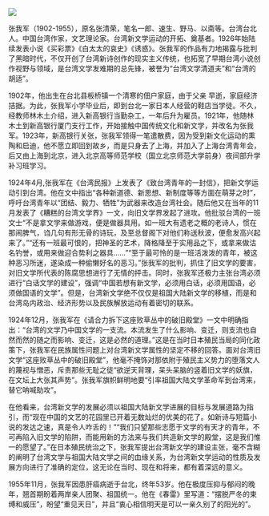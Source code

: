 ![](https://s2.loli.net/2022/09/01/tv6nXH5xuLiEp9Y.png)

张我军（1902-1955），原名张清荣，笔名一郎、速生、野马、以斋等。台湾台北人。中国台湾作家，文艺理论家。台湾新文学运动的开拓、奠基者。1926年始陆续发表小说《买彩票》《白太太的哀史》《诱惑》。张我军的作品有力地揭露与批判了黑暗时代，不仅开创了台湾新诗创作的现实主义传统，也拓宽了早期台湾小说创作视野与领域，是台湾文学发难期的总先锋，被誉为“台湾文学清道夫”和“台湾的胡适”。

1902年，他出生在台北县板桥镇一个清寒的佃户家庭，由于父亲 早逝，家庭经济拮据。为此，张我军小学毕业后，即到台北一家日本人经营的鞋店当学徒。不久，经教师林木土介绍，进入新高银行当勤杂工，一年后升为雇员。1921年，他随林木土到新高银行厦门支行工作，开始接触中国传统文化和新文学，并改名为张我军。1923年，新高银行关张，张我军领得一笔遣散费，因为受到新文化运动的熏陶和启迪，他不愿立即回到故乡，而是只身去了上海，并加入了上海台湾青年会，后又由上海到北京，进入北京高等师范学校（国立北京师范大学前身）夜间部升学补习班学习。

1924年4月,张我军在《台湾民报》上发表了《致台湾青年的一封信》，把新文学运动引到台湾。他在文中指出“各种新道德、新思想、新制度等等方面在萌芽之时”，呼吁台湾青年以“团结、毅力、牺牲”为武器来改造台湾社会。随后他又在当年的11月发表了《糟糕的台湾文学界》一文，向旧文学界发起了进攻。他批驳台湾的一班文士“不是拿文学来做游戏，便是做器具用。如一班大有遗老之概的老诗人，惯在那闹脾气，诌几句有形无骨的诗玩，及至总督阁下对他们称送秋波，便愈发高兴起来了。”“还有一班最可恨的，把神圣的艺术，降格降至于实用品之下，或拿来做沽名钓誉，或用来做迎合势利之器具……”“至于最可怜的是一班活泼泼的青年，被这种恶习所迷，遂染成一种偷懒好名的恶习。”张我军的批判，抓住了旧文学的要害，对旧文学所代表的陈腐思想进行了无情的抨击。同时，张我军还极力主张台湾必须进行“白话文学的建设”，强调“中国若想有新文学，必须用白话，必须用国语，必须做国语的文学”。但是，台湾新文学绝不仅仅是祖国大陆新文学的移植，而是和台湾岛内政治、经济形势以及民族解放运动有着密切的联系。

1924年12月，张我军在《请合力拆下这座败草丛中的破旧殿堂》一文中明确指出：“台湾的文学乃中国文学的一支流。本流发生了什么影响、变迁，则支流也自然而然的随之而影响、变迁，这是必然的道理。”这是在当时日本殖民当局的同化政策下，张我军在民族属性问题上对台湾新文学属性的坚定不移的回答。面对台湾旧文学“这座败草丛中的破旧殿堂”，他毫不掩饰对那依附于殖民主义势力的堕落文人的蔑视与憎恶，斥责那些无耻之徒“欲逆天背理，呆头呆脑的竖着旧文学的妖旗，在文坛上大张其声势”。张我军旗帜鲜明地要“引率祖国大陆文学革命军到台湾来，替它呐喊助攻”。

在他看来，台湾新文学的发展必须以祖国大陆新文学进展的目标与发展道路为指引，而“现在中国的文艺的花园里已开着无数灿烂的优美的花了。如新诗与短篇小说的发达之速，真是令人咋舌的！”“我们只望那些志愿于文学的有天才的青年，不可再陷入旧文学的陷阱，而能用新的方法来与我们共造新文学的殿堂，这是我们惟一的愿望了。”在日本殖民统治之下，张我军提出台湾新文学的建设主张，毫不含糊的阐明了台湾文学与祖国大陆文学之间的血缘关系，为台湾新文学运动的性质及发展方向进行了准确的定位，这无论在当时、现在和将来，都有着深远的意义。

1955年11月，张我军因患肝癌病逝于台北，终年53岁。他在极度压抑与郁闷的晚年，翘首期盼着两岸亲人团聚、祖国统一。他在《春雷》里写道：“摆脱严冬的束缚和威压”，盼望“重见天日”，并且“衷心相信明天是可以一亲久别了的阳光的”。